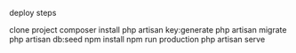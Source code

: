 deploy steps

clone project
composer install
php artisan key:generate
php artisan migrate
php artisan db:seed
npm install
npm run production
php artisan serve
